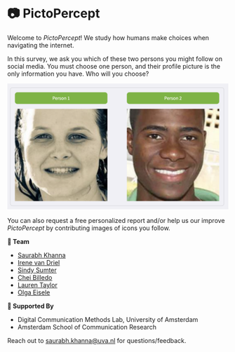 # 📷 PictoPercept

Welcome to _PictoPercept_! We study how humans make choices when navigating the internet.

In this survey, we ask you which of these two persons you might follow on social media. You must choose one person, and their profile picture is the only information you have. Who will you choose?

![](data/sample_image.png)

You can also request a free personalized report and/or help us our improve _PictoPercept_ by contributing images of icons you follow.


**🐙 Team** 
- [Saurabh Khanna](https://saurabh-khanna.github.io/)
- [Irene van Driel](https://www.uva.nl/profiel/d/r/i.i.vandriel/i.i.van-driel.html)
- [Sindy Sumter](https://www.uva.nl/en/profile/s/u/s.r.sumter/s.r.sumter.html)
- [Chei Billedo](https://www.uva.nl/profiel/b/i/c.j.billedo/c.j.billedo.html)
- [Lauren Taylor](https://www.uva.nl/en/profile/t/a/l.n.taylor/l.n.taylor.html)
- [Olga Eisele](https://www.uva.nl/profiel/e/i/o.e.eisele/o.e.eisele.html)


**🌱 Supported By**

- Digital Communication Methods Lab, University of Amsterdam 
- Amsterdam School of Communication Research 

Reach out to [saurabh.khanna@uva.nl](mailto:saurabh.khanna@uva.nl) for questions/feedback.
